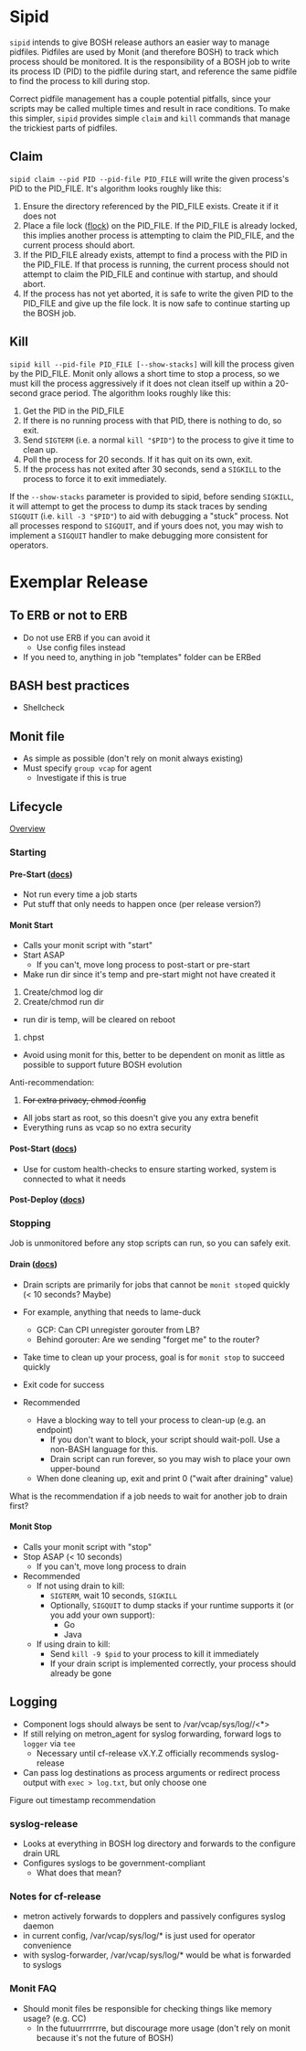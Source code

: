 # Sipid

`sipid` intends to give BOSH release authors an easier way to manage pidfiles. Pidfiles are used by Monit (and therefore
BOSH) to track which process should be monitored. It is the responsibility of a BOSH job to write its process ID (PID)
to the pidfile during start, and reference the same pidfile to find the process to kill during stop.

Correct pidfile management has a couple potential pitfalls, since your scripts may be called multiple times and result
in race conditions. To make this simpler, `sipid` provides simple `claim` and `kill` commands that manage the trickiest
parts of pidfiles.

## Claim

`sipid claim --pid PID --pid-file PID_FILE` will write the given process's PID to the PID_FILE. It's algorithm looks
roughly like this:

1. Ensure the directory referenced by the PID_FILE exists. Create it if it does not
1. Place a file lock ([flock](http://man7.org/linux/man-pages/man2/flock.2.html)) on the PID_FILE. If the PID_FILE is
   already locked, this implies another process is attempting to claim the PID_FILE, and the current process should
   abort.
1. If the PID_FILE already exists, attempt to find a process with the PID in the PID_FILE. If that process is running,
   the current process should not attempt to claim the PID_FILE and continue with startup, and should abort.
1. If the process has not yet aborted, it is safe to write the given PID to the PID_FILE and give up the file lock.
   It is now safe to continue starting up the BOSH job.

## Kill

`sipid kill --pid-file PID_FILE [--show-stacks]` will kill the process given by the PID_FILE. Monit only allows a short
time to stop a process, so we must kill the process aggressively if it does not clean itself up within a 20-second
grace period. The algorithm looks roughly like this:

1. Get the PID in the PID_FILE
1. If there is no running process with that PID, there is nothing to do, so exit.
1. Send `SIGTERM` (i.e. a normal `kill "$PID"`) to the process to give it time to clean up.
1. Poll the process for 20 seconds. If it has quit on its own, exit.
1. If the process has not exited after 30 seconds, send a `SIGKILL` to the process to force it to exit immediately.

If the `--show-stacks` parameter is provided to sipid, before sending `SIGKILL`, it will attempt to get the process to
dump its stack traces by sending `SIGQUIT` (i.e. `kill -3 "$PID"`) to aid with debugging a "stuck" process. Not all
processes respond to `SIGQUIT`, and if yours does not, you may wish to implement a `SIGQUIT` handler to make debugging
more consistent for operators.

# Exemplar Release

## To ERB or not to ERB

- Do not use ERB if you can avoid it
  - Use config files instead
- If you need to, anything in job "templates" folder can be ERBed

## BASH best practices

- Shellcheck

## Monit file

- As simple as possible (don't rely on monit always existing)
- Must specify `group vcap` for agent
  - Investigate if this is true

## Lifecycle

[Overview](https://bosh.io/docs/job-lifecycle.html)

### Starting

#### Pre-Start ([docs](https://bosh.io/docs/pre-start.html))

- Not run every time a job starts
- Put stuff that only needs to happen once (per release version?)

#### Monit Start

- Calls your monit script with "start"
- Start ASAP
  - If you can't, move long process to post-start or pre-start
- Make run dir since it's temp and pre-start might not have created it
  
1. Create/chmod log dir
1. Create/chmod run dir
  - run dir is temp, will be cleared on reboot
1. chpst
  - Avoid using monit for this, better to be dependent on monit as little as possible to support future BOSH evolution

Anti-recommendation:
1. ~~For extra privacy, chmod <job>/config~~
  - All jobs start as root, so this doesn't give you any extra benefit
  - Everything runs as vcap so no extra security

#### Post-Start ([docs](https://bosh.io/docs/post-start.html))

- Use for custom health-checks to ensure starting worked, system is connected to what it needs

#### Post-Deploy ([docs](https://bosh.io/docs/post-deploy.html))

### Stopping

Job is unmonitored before any stop scripts can run, so you can safely exit.

#### Drain ([docs](https://bosh.io/docs/drain.html))

- Drain scripts are primarily for jobs that cannot be `monit stop`ed quickly (< 10 seconds? Maybe)
- For example, anything that needs to lame-duck
  - GCP: Can CPI unregister gorouter from LB?
  - Behind gorouter: Are we sending "forget me" to the router?

- Take time to clean up your process, goal is for `monit stop` to succeed quickly
- Exit code for success
- Recommended
  - Have a blocking way to tell your process to clean-up (e.g. an endpoint)
    - If you don't want to block, your script should wait-poll. Use a non-BASH language for this.
    - Drain script can run forever, so you may wish to place your own upper-bound
  - When done cleaning up, exit and print 0 ("wait after draining" value)

What is the recommendation if a job needs to wait for another job to drain first?

#### Monit Stop

- Calls your monit script with "stop"
- Stop ASAP (< 10 seconds)
  - If you can't, move long process to drain
- Recommended
  - If not using drain to kill:
    - `SIGTERM`, wait 10 seconds, `SIGKILL`
    - Optionally, `SIGQUIT` to dump stacks if your runtime supports it (or you add your own support):
      - Go
      - Java
  - If using drain to kill:
    - Send `kill -9 $pid` to your process to kill it immediately
    - If your drain script is implemented correctly, your process should already be gone

## Logging

- Component logs should always be sent to /var/vcap/sys/log/<job>/<*>
- If still relying on metron_agent for syslog forwarding, forward logs to `logger` via `tee`
  - Necessary until cf-release vX.Y.Z officially recommends syslog-release
- Can pass log destinations as process arguments or redirect process output with `exec > log.txt`, but only choose one

Figure out timestamp recommendation

### syslog-release

- Looks at everything in BOSH log directory and forwards to the configure drain URL
- Configures syslogs to be government-compliant
  - What does that mean?

### Notes for cf-release

- metron actively forwards to dopplers and passively configures syslog daemon
- in current config, /var/vcap/sys/log/* is just used for operator convenience
- with syslog-forwarder, /var/vcap/sys/log/* would be what is forwarded to syslogs

### Monit FAQ

- Should monit files be responsible for checking things like memory usage? (e.g. CC)
  - In the futuurrrrrrre, but discourage more usage (don't rely on monit because it's not the future of BOSH)
